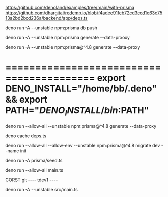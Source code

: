 https://github.com/denoland/examples/tree/main/with-prisma
https://github.com/dhargitai/redemp.io/blob/f4adee91fcb72cd3ccd1e63c7513a2bd2bcd236a/backend/app/deps.ts

deno run -A --unstable npm:prisma db push

deno run -A --unstable npm:prisma generate --data-prxoxy

deno run -A --unstable npm:prisma@^4.8 generate --data-proxy

=========================================
export DENO_INSTALL="/home/bb/.deno" && export PATH="$DENO_INSTALL/bin:$PATH"
=========================================
deno run --allow-all --unstable npm:prisma@^4.8 generate --data-proxy

deno cache deps.ts

deno run --allow-all --allow-env --unstable npm:prisma@^4.8 migrate dev --name init

deno run -A prisma/seed.ts


deno run --allow-all main.ts

CORST git ---- tdev1 ----

deno run  -A --unstable src/main.ts

